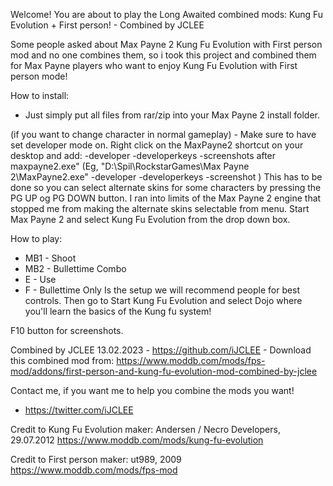 Welcome! You are about to play the Long Awaited combined mods: Kung Fu Evolution + First person! - Combined by JCLEE

Some people asked about Max Payne 2 Kung Fu Evolution with First person mod and no one combines them, so i took this project and combined them for Max Payne players who want to enjoy Kung Fu Evolution with First person mode!

How to install:
- Just simply put all files from rar/zip into your Max Payne 2 install folder.

(if you want to change character in normal gameplay) - Make sure to have set developer mode on. Right click on the MaxPayne2 shortcut on your desktop and add: -developer -developerkeys -screenshots after maxpayne2.exe" (Eg, "D:\Spil\RockstarGames\Max Payne 2\MaxPayne2.exe" -developer -developerkeys -screenshot ) This has to be done so you can select alternate skins for some characters by pressing the PG UP og PG DOWN button. I ran into limits of the Max Payne 2 engine that stopped me from making the alternate skins selectable from menu. Start Max Payne 2 and select Kung Fu Evolution from the drop down box.

How to play:

- MB1 - Shoot
- MB2 - Bullettime Combo
- E - Use
- F - Bullettime Only
Is the setup we will recommend people for best controls. Then go to Start Kung Fu Evolution and select Dojo where you'll learn the basics of the Kung fu system!

F10 button for screenshots.

Combined by JCLEE 13.02.2023 - https://github.com/iJCLEE - Download this combined mod from: https://www.moddb.com/mods/fps-mod/addons/first-person-and-kung-fu-evolution-mod-combined-by-jclee

Contact me, if you want me to help you combine the mods you want! 
- https://twitter.com/iJCLEE


Credit to Kung Fu Evolution maker: Andersen / Necro Developers, 29.07.2012
https://www.moddb.com/mods/kung-fu-evolution

Credit to First person maker: ut989, 2009
https://www.moddb.com/mods/fps-mod
